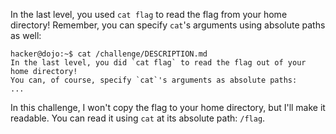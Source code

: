 In the last level, you used `cat flag` to read the flag from your home directory! Remember, you can specify `cat`'s arguments using absolute paths as well:

```console
hacker@dojo:~$ cat /challenge/DESCRIPTION.md
In the last level, you did `cat flag` to read the flag out of your home directory!
You can, of course, specify `cat`'s arguments as absolute paths:
...
```

In this challenge, I won't copy the flag to your home directory, but I'll make it readable. You can read it using `cat` at its absolute path: `/flag`.
